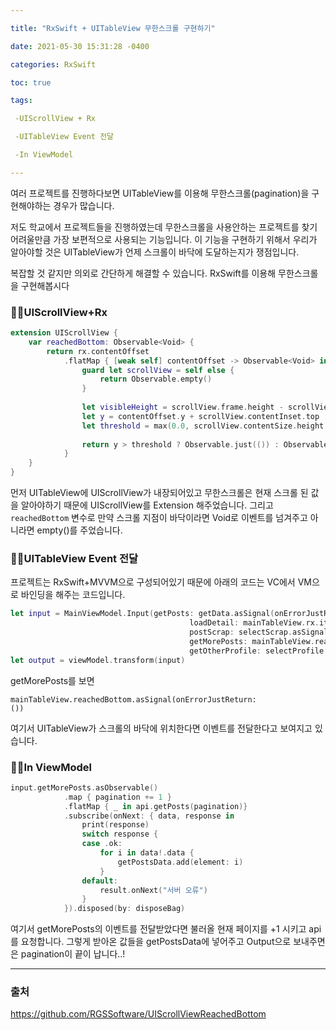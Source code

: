 ```yaml
---

title: "RxSwift + UITableView 무한스크롤 구현하기"

date: 2021-05-30 15:31:28 -0400

categories: RxSwift 

toc: true

tags:

 -UIScrollView + Rx

 -UITableView Event 전달

 -In ViewModel

---
```


여러 프로젝트를 진행하다보면 UITableView를 이용해 무한스크롤(pagination)을 구현해야하는 경우가 많습니다.

저도 학교에서 프로젝트들을 진행하였는데 무한스크롤을 사용안하는 프로젝트를 찾기 어려울만큼 가장 보편적으로 사용되는 기능입니다. 이 기능을 구현하기 위해서 우리가 알아야할 것은 UITableView가 언제 스크롤이 바닥에 도달하는지가 쟁점입니다. 

복잡할 것 같지만 의외로 간단하게 해결할 수 있습니다. RxSwift를 이용해 무한스크롤을 구현해봅시다



### ☝🏻UIScrollView+Rx

```swift
extension UIScrollView {
    var reachedBottom: Observable<Void> {
        return rx.contentOffset
            .flatMap { [weak self] contentOffset -> Observable<Void> in
                guard let scrollView = self else {
                    return Observable.empty()
                }
                
                let visibleHeight = scrollView.frame.height - scrollView.contentInset.top - scrollView.contentInset.bottom
                let y = contentOffset.y + scrollView.contentInset.top
                let threshold = max(0.0, scrollView.contentSize.height - visibleHeight)
                
                return y > threshold ? Observable.just(()) : Observable.empty()
            }
    }
}
```

 먼저 UITableView에 UIScrollView가 내장되어있고 무한스크롤은 현재 스크롤 된 값을 알아야하기 때문에 UIScrollView를 Extension 해주었습니다. 그리고 <code>reachedBottom</code> 변수로 만약 스크롤 지점이 바닥이라면 Void로 이벤트를 넘겨주고 아니라면 empty()를 주었습니다.



### ✌🏻UITableView Event 전달

프로젝트는 RxSwift+MVVM으로 구성되어있기 때문에 아래의 코드는 VC에서 VM으로 바인딩을 해주는 코드입니다.

```swift
let input = MainViewModel.Input(getPosts: getData.asSignal(onErrorJustReturn: ()),
                                        loadDetail: mainTableView.rx.itemSelected.asSignal(),
                                        postScrap: selectScrap.asSignal(),
                                        getMorePosts: mainTableView.reachedBottom.asSignal(onErrorJustReturn: ()),
                                        getOtherProfile: selectProfile.asSignal())
let output = viewModel.transform(input)
```



getMorePosts를 보면

 <code>mainTableView.reachedBottom.asSignal(onErrorJustReturn: ())</code> 

여기서 UITableView가 스크롤의 바닥에 위치한다면 이벤트를 전달한다고 보여지고 있습니다.





### 👌🏻In ViewModel

```swift
input.getMorePosts.asObservable()
            .map { pagination += 1 }
            .flatMap { _ in api.getPosts(pagination)}
            .subscribe(onNext: { data, response in
                print(response)
                switch response {
                case .ok:
                    for i in data!.data {
                        getPostsData.add(element: i)
                    }
                default:
                    result.onNext("서버 오류")
                }
            }).disposed(by: disposeBag)
```

여기서 getMorePosts의 이벤트를 전달받았다면 불러올 현재 페이지를 +1 시키고 api를 요청합니다. 그렇게 받아온 값들을 getPostsData에 넣어주고 Output으로 보내주면은 pagination이 끝이 납니다..!



-----

### 출처

https://github.com/RGSSoftware/UIScrollViewReachedBottom
